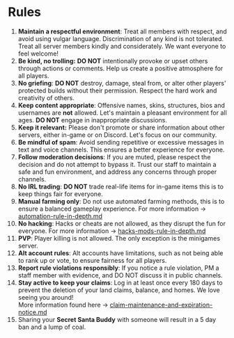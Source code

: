 # Rules

1. **Maintain a respectful environment**: Treat all members with respect, and avoid using vulgar language. Discrimination of any kind is not tolerated. Treat all server members kindly and considerately.  We want everyone to feel welcome!
2. **Be kind, no trolling:** **DO NOT** intentionally provoke or upset others through actions or comments. Help us create a positive atmosphere for all players.
3. **No griefing**: **DO NOT** destroy, damage, steal from, or alter other players' protected builds without their permission. Respect the hard work and creativity of others.
4. **Keep content appropriate**: Offensive names, skins, structures, bios and usernames are **not** allowed. Let's maintain a pleasant environment for all ages. **DO NOT** engage in inappropriate discussions.
5. **Keep it relevant:** Please don't promote or share information about other servers, either in-game or on Discord. Let's focus on our community.
6. **Be mindful of spam**: Avoid sending repetitive or excessive messages in text and voice channels. This ensures a better experience for everyone.
7. **Follow moderation decisions**: If you are muted, please respect the decision and do not attempt to bypass it. Trust our staff to maintain a safe and fun environment, and address any concerns through proper channels.
8. **No IRL trading**: **DO NOT** trade real-life items for in-game items this is to keep things fair for everyone.
9. **Manual farming only**: Do not use automated farming methods, this is to ensure a balanced gameplay experience. For more information -> [automation-rule-in-depth.md](automation-rule-in-depth.md "mention")
10. **No hacking**: Hacks or cheats are not allowed, as they disrupt the fun for everyone. For more information -> [hacks-mods-rule-in-depth.md](hacks-mods-rule-in-depth.md "mention")
11. **PVP**: Player killing is not allowed. The only exception is the minigames server.
12. **Alt account rules**: Alt accounts have limitations, such as not being able to rank up or vote, to ensure fairness for all players.
13. **Report rule violations responsibly**: If you notice a rule violation, PM a staff member with evidence, and DO NOT discuss it in public channels.
14. **Stay active to keep your claims**: Log in at least once every 180 days to prevent the deletion of your land claims, balance, and homes. We love seeing you around!\
    More information found here -> [claim-maintenance-and-expiration-notice.md](../land-claiming/claim-maintenance-and-expiration-notice.md "mention")
15. Sharing your **Secret Santa Buddy** with someone will result in a 5 day ban and a lump of coal.

